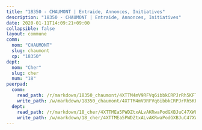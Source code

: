 ```yaml
---
title: "18350 - CHAUMONT | Entraide, Annonces, Initiatives"
description: "18350 - CHAUMONT | Entraide, Annonces, Initiatives"
date: 2020-01-11T14:09:21+09:00
collapsible: false
layout: commune
comm:
  nom: "CHAUMONT"
  slug: chaumont
  cp: "18350"
dept:
  nom: "Cher"
  slug: cher
  num: "18"
peerpad:
  comm:
    read_path: /r/markdown/18350_chaumont/4XTTM4mV9RFVq6ibbkCRPJrRh5KFTXUoP3z7TBLABmGtPCV2u
    write_path: /w/markdown/18350_chaumont/4XTTM4mV9RFVq6ibbkCRPJrRh5KFTXUoP3z7TBLABmGtPCV2u-K3TgTtjAtnD6QD17hcq1p8jbHViG7DXxcCL1wdaMx5pvoRjy1ZsoFexPSX45auLiPW4D44waAtbTQyRA3cpVpf6T5tSjnxFmmCFGdhV8vcWEMTSefk3rMaNaZbGPFd9PAAo7RY5s
  dept:
    read_path: /r/markdown/18_cher/4XTTMEa5PWDZtxALvAKRwaPodGXBJuC47XWLMLZ5hCaMSik3w
    write_path: /w/markdown/18_cher/4XTTMEa5PWDZtxALvAKRwaPodGXBJuC47XWLMLZ5hCaMSik3w-K3TgTvT6tiupPRTeoV2zMggT6E77BmY6Zeeqwk1pvv6Bfo4GHKoyLD2hQDLMcNajnfixB5aDgngmFZba1jsFtXhXJhkZaMz5Fno5UjuUU6mkQFXv9cWu6FJLmGRziLMtgTSufDeD
---
```


